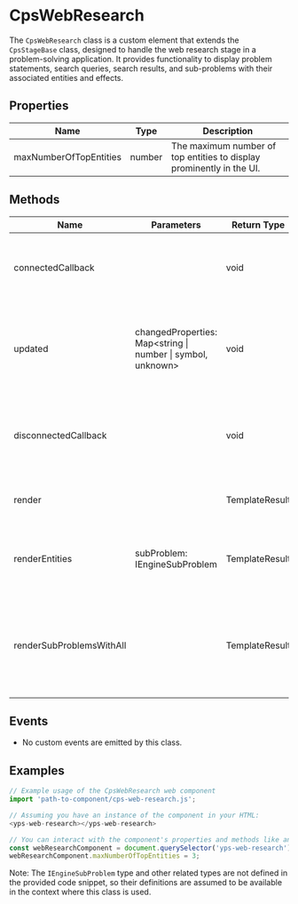 # CpsWebResearch

The `CpsWebResearch` class is a custom element that extends the `CpsStageBase` class, designed to handle the web research stage in a problem-solving application. It provides functionality to display problem statements, search queries, search results, and sub-problems with their associated entities and effects.

## Properties

| Name                   | Type   | Description                                                                 |
|------------------------|--------|-----------------------------------------------------------------------------|
| maxNumberOfTopEntities | number | The maximum number of top entities to display prominently in the UI.        |

## Methods

| Name                 | Parameters                                  | Return Type | Description                                                                                   |
|----------------------|---------------------------------------------|-------------|-----------------------------------------------------------------------------------------------|
| connectedCallback    |                                             | void        | Lifecycle method that runs when the element is added to the DOM.                              |
| updated              | changedProperties: Map<string \| number \| symbol, unknown> | void        | Lifecycle method that runs when the element's properties have changed.                        |
| disconnectedCallback |                                             | void        | Lifecycle method that runs when the element is removed from the DOM.                          |
| render               |                                             | TemplateResult | Renders the web research UI components.                                                       |
| renderEntities       | subProblem: IEngineSubProblem               | TemplateResult | Renders the entities associated with a given sub-problem.                                     |
| renderSubProblemsWithAll |                                             | TemplateResult | Renders all sub-problems with their search queries, search results, and entities.             |

## Events

- No custom events are emitted by this class.

## Examples

```typescript
// Example usage of the CpsWebResearch web component
import 'path-to-component/cps-web-research.js';

// Assuming you have an instance of the component in your HTML:
<yps-web-research></yps-web-research>

// You can interact with the component's properties and methods like any other web component.
const webResearchComponent = document.querySelector('yps-web-research');
webResearchComponent.maxNumberOfTopEntities = 3;
```

Note: The `IEngineSubProblem` type and other related types are not defined in the provided code snippet, so their definitions are assumed to be available in the context where this class is used.